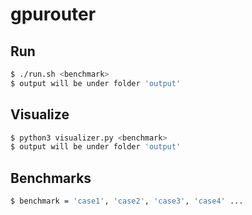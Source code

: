 # gpurouter

## Run

```bash
$ ./run.sh <benchmark>
$ output will be under folder 'output'
```

## Visualize

```bash
$ python3 visualizer.py <benchmark>
$ output will be under folder 'output'
```

## Benchmarks

```bash
$ benchmark = 'case1', 'case2', 'case3', 'case4' ...
```